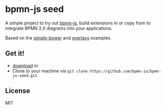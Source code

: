 # bpmn-js seed

A simple project to try out [bpmn-js](https://github.com/bpmn-io/bpmn-js), build extensions in or copy from to integrate BPMN 2.0 diagrams into your applications.

Based on the [simple-bower](https://github.com/bpmn-io/bpmn-js-examples/tree/master/simple-bower) and [overlays](https://github.com/bpmn-io/bpmn-js-examples/tree/master/overlays) examples.


## Get it!

* [download](https://github.com/bpmn-io/bpmn-js-seed/archive/master.zip) or
* Clone to your machine via `git clone https://github.com/bpmn-io/bpmn-js-seed.git`


## License

MIT